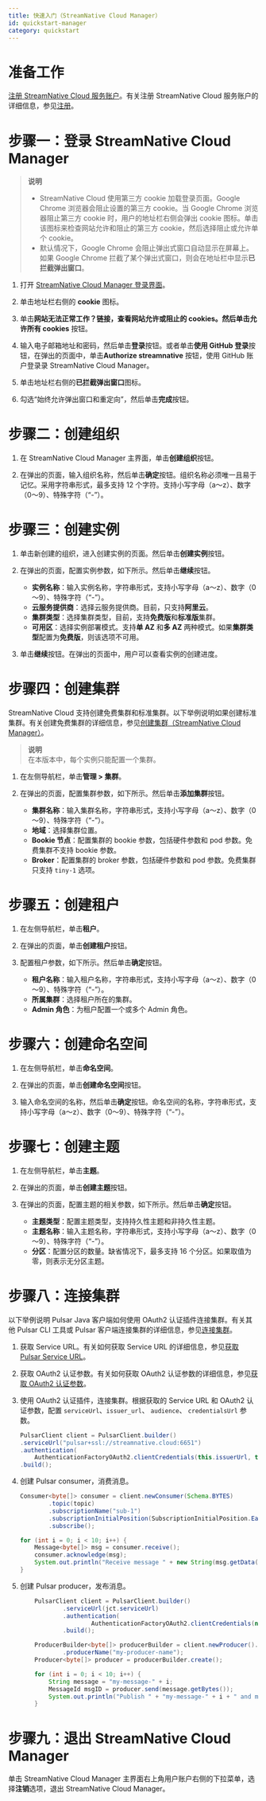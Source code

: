 ```yaml
---
title: 快速入门（StreamNative Cloud Manager）
id: quickstart-manager
category: quickstart
---
```


# 准备工作

[注册 StreamNative Cloud 服务账户](https://console.cloud.streamnative.cn/?defaultMethod=signup)。有关注册 StreamNative Cloud 服务账户的详细信息，参见[注册](/overview.md#注册)。

# 步骤一：登录 StreamNative Cloud Manager

> **说明**  
> - StreamNative Cloud 使用第三方 cookie 加载登录页面。Google Chrome 浏览器会阻止设置的第三方 cookie。当 Google Chrome 浏览器阻止第三方 cookie 时，用户的地址栏右侧会弹出 cookie 图标。单击该图标来检查网站允许和阻止的第三方 cookie，然后选择阻止或允许单个 cookie。
> - 默认情况下，Google Chrome 会阻止弹出式窗口自动显示在屏幕上。如果 Google Chrome 拦截了某个弹出式窗口，则会在地址栏中显示**已拦截弹出窗口**。

1. 打开 [StreamNative Cloud Manager 登录界面](https://console.cloud.streamnative.cn/?defaultMethod=login)。

2. 单击地址栏右侧的 **cookie** 图标。

3. 单击**网站无法正常工作？**链接，查看网站允许或阻止的 cookies。然后单击**允许所有 cookies** 按钮。

4. 输入电子邮箱地址和密码，然后单击**登录**按钮。或者单击**使用 GitHub 登录**按钮，在弹出的页面中，单击**Authorize streamnative** 按钮，使用 GitHub 账户登录录 StreamNative Cloud Manager。

5. 单击地址栏右侧的**已拦截弹出窗口**图标。

6. 勾选“始终允许弹出窗口和重定向”，然后单击**完成**按钮。

# 步骤二：创建组织

1. 在 StreamNative Cloud Manager 主界面，单击**创建组织**按钮。

2. 在弹出的页面，输入组织名称，然后单击**确定**按钮。组织名称必须唯一且易于记忆。采用字符串形式，最多支持 12 个字符。支持小写字母（a～z）、数字（0～9）、特殊字符（“-”）。

# 步骤三：创建实例

1. 单击新创建的组织，进入创建实例的页面。然后单击**创建实例**按钮。

2. 在弹出的页面，配置实例参数，如下所示。然后单击**继续**按钮。

   - **实例名称**：输入实例名称，字符串形式，支持小写字母（a～z）、数字（0～9）、特殊字符（“-”）。
   - **云服务提供商**：选择云服务提供商。目前，只支持**阿里云**。
   - **集群类型**：选择集群类型，目前，支持**免费版**和**标准版**集群。
   - **可用区**：选择实例部署模式。支持**单 AZ** 和**多 AZ** 两种模式。如果**集群类型**配置为**免费版**，则该选项不可用。

3. 单击**继续**按钮。在弹出的页面中，用户可以查看实例的创建进度。

# 步骤四：创建集群

StreamNative Cloud 支持创建免费集群和标准集群。以下举例说明如果创建标准集群。有关创建免费集群的详细信息，参见[创建集群（StreamNative Cloud Manager）](/use/cluster.md#创建集群snctl)。

> **说明**  
> 在本版本中，每个实例只能配置一个集群。

1. 在左侧导航栏，单击**管理 > 集群**。

2. 在弹出的页面，配置集群参数，如下所示。然后单击**添加集群**按钮。

   - **集群名称**：输入集群名称，字符串形式，支持小写字母（a～z）、数字（0～9）、特殊字符（“-”）。
   - **地域**：选择集群位置。
   - **Bookie 节点**：配置集群的 bookie 参数，包括硬件参数和 pod 参数。免费集群不支持 bookie 参数。
   - **Broker**：配置集群的 broker 参数，包括硬件参数和 pod 参数。免费集群只支持 `tiny-1` 选项。

# 步骤五：创建租户

1. 在左侧导航栏，单击**租户**。

2. 在弹出的页面，单击**创建租户**按钮。

3. 配置租户参数，如下所示。然后单击**确定**按钮。

   - **租户名称**：输入租户名称，字符串形式，支持小写字母（a～z）、数字（0～9）、特殊字符（“-”）。
   - **所属集群**：选择租户所在的集群。
   - **Admin 角色**：为租户配置一个或多个 Admin 角色。

# 步骤六：创建命名空间

1. 在左侧导航栏，单击**命名空间**。

2. 在弹出的页面，单击**创建命名空间**按钮。

3. 输入命名空间的名称，然后单击**确定**按钮。命名空间的名称，字符串形式，支持小写字母（a～z）、数字（0～9）、特殊字符（“-”）。

# 步骤七：创建主题

1. 在左侧导航栏，单击**主题**。

2. 在弹出的页面，单击**创建主题**按钮。

3. 在弹出的页面，配置主题的相关参数，如下所示。然后单击**确定**按钮。

   - **主题类型**：配置主题类型，支持持久性主题和非持久性主题。
   - **主题名称**：输入主题名称，字符串形式，支持小写字母（a～z）、数字（0～9）、特殊字符（“-”）。
   - **分区**：配置分区的数量。缺省情况下，最多支持 16 个分区。如果取值为零，则表示无分区主题。

# 步骤八：连接集群

以下举例说明 Pulsar Java 客户端如何使用 OAuth2 认证插件连接集群。有关其他 Pulsar CLI 工具或 Pulsar 客户端连接集群的详细信息，参见[连接集群](/connect/overview.md)。

1. 获取 Service URL。有关如何获取 Service URL 的详细信息，参见[获取 Pulsar Service URL](/connect/overview.md#获取-service-url)。

2. 获取 OAuth2 认证参数。有关如何获取 OAuth2 认证参数的详细信息，参见[获取 OAuth2 认证参数](/connect/overview.md#获取-oauth2-authentication-parameters)。

3. 使用 OAuth2 认证插件，连接集群。根据获取的 Service URL 和 OAuth2 认证参数，配置 `serviceUrl`、`issuer_url`、 `audience`、 `credentialsUrl` 参数。

    ```java
    PulsarClient client = PulsarClient.builder()
    .serviceUrl("pulsar+ssl://streamnative.cloud:6651")
    .authentication(
        AuthenticationFactoryOAuth2.clientCredentials(this.issuerUrl, this.credentialsUrl, this.audience))
    .build();
    ```

4. 创建 Pulsar consumer，消费消息。

    ```Java
    Consumer<byte[]> consumer = client.newConsumer(Schema.BYTES)
            .topic(topic)
            .subscriptionName("sub-1")
            .subscriptionInitialPosition(SubscriptionInitialPosition.Earliest)
            .subscribe();

    for (int i = 0; i < 10; i++) {
        Message<byte[]> msg = consumer.receive();
        consumer.acknowledge(msg);
        System.out.println("Receive message " + new String(msg.getData()));
    }
    ```

5. 创建 Pulsar producer，发布消息。

    ```Java
        PulsarClient client = PulsarClient.builder()
                .serviceUrl(jct.serviceUrl)
                .authentication(
                        AuthenticationFactoryOAuth2.clientCredentials(new URL(jct.issuerUrl), new URL(jct.credentialsUrl), jct.audience))
                .build();

        ProducerBuilder<byte[]> producerBuilder = client.newProducer().topic(topic)
                .producerName("my-producer-name");
        Producer<byte[]> producer = producerBuilder.create();

        for (int i = 0; i < 10; i++) {
            String message = "my-message-" + i;
            MessageId msgID = producer.send(message.getBytes());
            System.out.println("Publish " + "my-message-" + i + " and message ID " + msgID);
        }
    ```

# 步骤九：退出 StreamNative Cloud Manager

单击 StreamNative Cloud Manager 主界面右上角用户账户右侧的下拉菜单，选择**注销**选项，退出 StreamNative Cloud Manager。